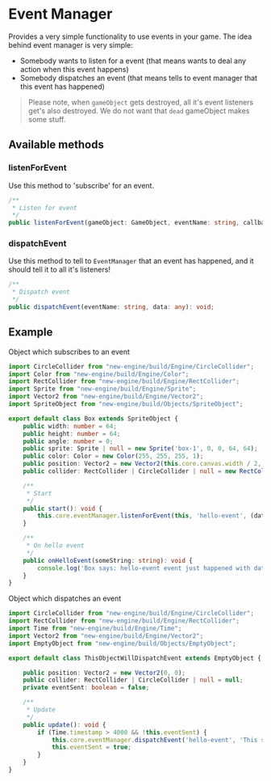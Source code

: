 # Event Manager
Provides a very simple functionality to use events in your game. The idea behind event manager is very simple:
- Somebody wants to listen for a event (that means wants to deal any action when this event happens)
- Somebody dispatches an event (that means tells to event manager that this event has happened)

> Please note, when `gameObject` gets destroyed, all it's event listeners get's also destroyed. We do not want that `dead` gameObject makes some stuff.

## Available methods
### listenForEvent
Use this method to 'subscribe' for an event.
```typescript
/**
 * Listen for event
 */
public listenForEvent(gameObject: GameObject, eventName: string, callback: (data: any) => void): void;
```

### dispatchEvent
Use this method to tell to `EventManager` that an event has happened, and it should tell it to all it's listeners!
```typescript
/**
 * Dispatch event
 */
public dispatchEvent(eventName: string, data: any): void;
```

## Example
Object which subscribes to an event
```typescript
import CircleCollider from "new-engine/build/Engine/CircleCollider";
import Color from "new-engine/build/Engine/Color";
import RectCollider from "new-engine/build/Engine/RectCollider";
import Sprite from "new-engine/build/Engine/Sprite";
import Vector2 from "new-engine/build/Engine/Vector2";
import SpriteObject from "new-engine/build/Objects/SpriteObject";

export default class Box extends SpriteObject {
    public width: number = 64;
    public height: number = 64;
    public angle: number = 0;
    public sprite: Sprite | null = new Sprite('box-1', 0, 0, 64, 64);
    public color: Color = new Color(255, 255, 255, 1);
    public position: Vector2 = new Vector2(this.core.canvas.width / 2, this.core.canvas.height / 2);
    public collider: RectCollider | CircleCollider | null = new RectCollider(new Vector2(64, 64), new Vector2(-32, -32));

    /**
     * Start
     */
    public start(): void {
        this.core.eventManager.listenForEvent(this, 'hello-event', (data) => this.onHelloFromTest(data));
    }

    /**
     * On hello event
     */
    public onHelloEvent(someString: string): void {
        console.log('Box says: hello-event event just happened with data:' + someString);
    }
}
```

Object which dispatches an event
```typescript
import CircleCollider from "new-engine/build/Engine/CircleCollider";
import RectCollider from "new-engine/build/Engine/RectCollider";
import Time from "new-engine/build/Engine/Time";
import Vector2 from "new-engine/build/Engine/Vector2";
import EmptyObject from "new-engine/build/Objects/EmptyObject";

export default class ThisObjectWillDispatchEvent extends EmptyObject {

    public position: Vector2 = new Vector2(0, 0);
    public collider: RectCollider | CircleCollider | null = null;
    private eventSent: boolean = false;

    /**
     * Update
     */
    public update(): void {
        if (Time.timestamp > 4000 && !this.eventSent) {
            this.core.eventManager.dispatchEvent('hello-event', 'This string can be any type of data you want');
            this.eventSent = true;
        }
    }
}
```